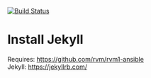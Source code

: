 [![Build Status](https://travis-ci.org/nolte/ansible_role-application-jekyll.svg?branch=master)](https://travis-ci.org/nolte/ansible_role-application-jekyll)

Install Jekyll
=========

Requires: https://github.com/rvm/rvm1-ansible   
Jekyll: https://jekyllrb.com/  
